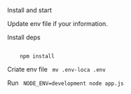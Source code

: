 Install and start


Update env file if your information.

Install deps

<code>
    npm install
</code>

Criate env file
<code>
    mv .env-loca .env
</code>

Run
<code>
    NODE_ENV=development node app.js
</code>